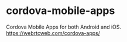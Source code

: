# cordova-mobile-apps
Cordova Mobile Apps for both Android and iOS. https://webrtcweb.com/cordova-apps/
